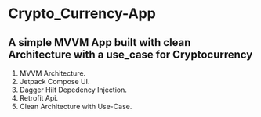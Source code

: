 # Crypto_Currency-App
## A simple MVVM App built with clean Architecture with a use_case for Cryptocurrency
1. MVVM Architecture.
2. Jetpack Compose UI.
3. Dagger Hilt Depedency Injection.
4. Retrofit Api.
5. Clean Architecture with Use-Case.
